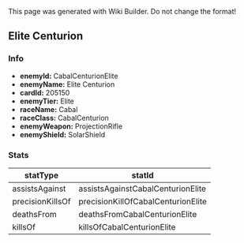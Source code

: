 <span class="wiki-builder">This page was generated with Wiki Builder. Do not change the format!</span>

## Elite Centurion
### Info
* **enemyId:** CabalCenturionElite
* **enemyName:** Elite Centurion
* **cardId:** 205150
* **enemyTier:** Elite
* **raceName:** Cabal
* **raceClass:** CabalCenturion
* **enemyWeapon:** ProjectionRifle
* **enemyShield:** SolarShield

### Stats
statType | statId
-------- | ------
assistsAgainst | assistsAgainstCabalCenturionElite
precisionKillsOf | precisionKillOfCabalCenturionElite
deathsFrom | deathsFromCabalCenturionElite
killsOf | killsOfCabalCenturionElite

